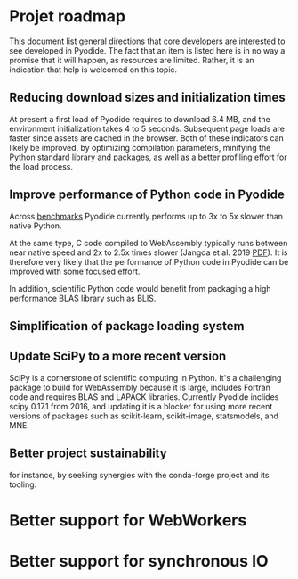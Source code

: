 # Projet roadmap

This document list general directions that core developers are interested to
see developed in Pyodide. The fact that an item is listed here is in no way a
promise that it will happen, as resources are limited. Rather, it is an
indication that help is welcomed on this topic.

## Reducing download sizes and initialization times

At present a first load of Pyodide requires to download 6.4 MB, and the
environment initialization takes 4 to 5 seconds. Subsequent page loads are faster
since assets are cached in the browser. Both of these indicators can likely be
improved, by optimizing compilation parameters, minifying the Python standard
library and packages, as well as a better profiling effort for the load
process.

## Improve performance of Python code in Pyodide

Across [benchmarks](https://github.com/pyodide/pyodide/tree/main/benchmark)
Pyodide currently performs up to 3x to 5x slower than native Python.

At the same type, C code compiled to WebAssembly typically runs between near
native speed and 2x to 2.5x times slower (Jangda et al. 2019
[PDF](https://www.usenix.org/system/files/atc19-jangda.pdf)). It is therefore
very likely that the performance of Python code in Pyodide can be improved with
some focused effort.

In addition, scientific Python code would benefit from packaging a high
performance BLAS library such as BLIS.

## Simplification of package loading system


## Update SciPy to a more recent version

SciPy is a cornerstone of scientific computing in Python. It's a challenging
package to build for WebAssembly because it is large, includes Fortran code and
requires BLAS and LAPACK libraries. Currently Pyodide inclides scipy 0.17.1 from 2016,
and updating it is a blocker for using more recent versions of packages such as
scikit-learn, scikit-image, statsmodels, and MNE.


## Better project sustainability

for instance, by seeking synergies with the conda-forge project and its tooling.

# Better support for WebWorkers

# Better support for synchronous IO
